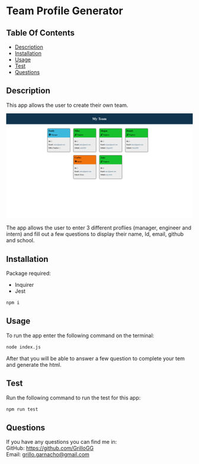 # Team Profile Generator

## Table Of Contents
  - [Description](#description)
  - [Installation](#installation)
  - [Usage](#usage)
  - [Test](#test)
  - [Questions](#questions)

## Description
This app allows the user to create their own team.

![HTML home page](./img/htmlmainpage.png)

The app allows the user to enter 3 different proflies (manager, engineer and intern) and fill out a few questions to display their name, Id, email, github and school.

## Installation
Package required: </br>
- Inquirer
- Jest
```bash
npm i
```

## Usage
To run the app enter the following command on the terminal:
```bash
node index.js
```
After that you will be able to answer a few question to complete your tem and generate the html.</br>

## Test
Run the following command to run the test for this app:
```bash
npm run test
```

## Questions
If you have any questions you can find me in: </br>
GitHub: https://github.com/GrilloGG </br>
Email: grillo.garnacho@gmail.com
